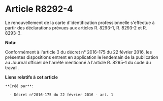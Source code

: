 # Article R8292-4

Le renouvellement de la carte d'identification professionnelle s'effectue à partir des déclarations prévues aux articles R.
8293-1, R. 8293-2 et R. 8293-3.

**Nota:**

Conformément à l'article 3 du décret n° 2016-175 du 22 février 2016, les présentes dispositions entrent en application le
lendemain de la publication au Journal officiel de l'arrêté mentionné à l'article R. 8295-1 du code du travail.

**Liens relatifs à cet article**

	**Créé par**:

	  - Décret n°2016-175 du 22 février 2016 - art. 1
